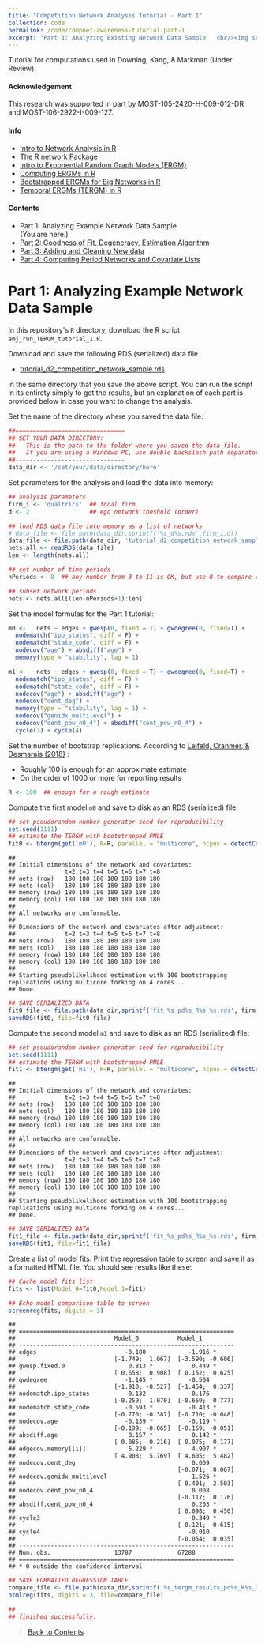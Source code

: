 ```yaml
---
title: "Competition Network Analysis Tutorial - Part 1"
collection: code
permalink: /code/compnet-awareness-tutorial-part-1
excerpt: "Part 1: Analyzing Existing Network Data Sample   <br/><img src='/data/compnet-awareness-tutorial-part-1-thumbnail.png' height='200px' border='2'>"
---
```


Tutorial for computations used in Downing, Kang, & Markman (Under Review).

#### Acknowledgement
This research was supported in part by MOST-105-2420-H-009-012-DR and  MOST-106-2922-I-009-127.

#### Info 
- [Intro to Network Analysis in R](https://statnet.org/trac/raw-attachment/wiki/Resources/introToSNAinR_sunbelt_2012_tutorial.pdf  "link")    
- [The R network Package](https://www.jstatsoft.org/index.php/jss/article/view/v024i02/v24i02.pdf  "download")    
- [Intro to Exponential Random Graph Models (ERGM)](http://ranger.uta.edu/~chqding/cse5301/classPapers/ExponentialRandomGraph.pdf  "link")    
- [Computing ERGMs in R](https://www.jstatsoft.org/index.php/jss/article/view/v024i03/v24i03.pdf  "download")
- [Bootstrapped ERGMs for Big Networks in R](https://arxiv.org/pdf/1708.02598.pdf  "link")
- [Temporal ERGMs (TERGM) in R](https://www.jstatsoft.org/index.php/jss/article/view/v083i06/v83i06.pdf "download")

#### Contents
- Part 1: Analyzing Example Network Data Sample <br>(You are here.)
- [Part 2: Goodness of Fit, Degeneracy, Estimation Algorithm](/code/compnet-awareness-tutorial-part-2  "Part 2")
- [Part 3: Adding and Cleaning New data](/code/compnet-awareness-tutorial-part-3  "Part 3")
- [Part 4: Computing Period Networks and Covariate Lists](/code/compnet-awareness-tutorial-part-4  "Part 4")


# Part 1: Analyzing Example Network Data Sample

In this repository's `R` directory, download the R script `amj_run_TERGM_tutorial_1.R`. 

Download and save the following RDS (serialized) data file     
- [tutorial_d2_competition_network_sample.rds](https://drive.google.com/file/d/1DcpV0tomKyeY4BUsWcBZ1WSOIYOxPYMG/view?usp=sharing "Example Competition Network Sample")

in the same directory that you save the above script. You can run the script in its entirety simply to get the results, but an explanation of each part is provided below in case you want to change the analysis. 

Set the name of the directory where you saved the data file:

```r
##===============================
## SET YOUR DATA DIRECTORY:
##   This is the path to the folder where you saved the data file.
##   If you are using a Windows PC, use double backslash path separators "..\\dir\\subdir\\.."
##-------------------------------
data_dir <- '/set/your/data/directory/here'
```

Set parameters for the analysis and load the data into memory:

```r
## analysis parameters
firm_i <- 'qualtrics'  ## focal firm
d <- 2                 ## ego network theshold (order)

## load RDS data file into memory as a list of networks
# data_file <- file.path(data_dir,sprintf('%s_d%s.rds',firm_i,d))
data_file <- file.path(data_dir, 'tutorial_d2_competition_network_sample.rds')
nets.all <- readRDS(data_file)
len <- length(nets.all)

## set number of time periods
nPeriods <- 8  ## any number from 3 to 11 is OK, but use 8 to compare results with example

## subset network periods
nets <- nets.all[(len-nPeriods+1):len]
```

Set the model formulas for the Part 1 tutorial:

```r
m0 <-   nets ~ edges + gwesp(0, fixed = T) + gwdegree(0, fixed=T) + 
  nodematch("ipo_status", diff = F) + 
  nodematch("state_code", diff = F) + 
  nodecov("age") + absdiff("age") + 
  memory(type = "stability", lag = 1)

m1 <-   nets ~ edges + gwesp(0, fixed = T) + gwdegree(0, fixed=T) + 
  nodematch("ipo_status", diff = F) + 
  nodematch("state_code", diff = F) + 
  nodecov("age") + absdiff("age") + 
  nodecov("cent_deg") +
  memory(type = "stability", lag = 1) + 
  nodecov("genidx_multilevel") + 
  nodecov("cent_pow_n0_4") + absdiff("cent_pow_n0_4") + 
  cycle(3) + cycle(4) 
```

Set the number of bootstrap replications. According to [Leifeld, Cranmer, & Desmarais (2018)](https://www.jstatsoft.org/article/view/v083i06 "Temporal Exponential Random Graph Models with btergm") :
- Roughly 100 is enough for an approximate estimate
- On the order of 1000 or more for reporting results


```r
R <- 100  ## enough for a rough estimate
```

Compute the first model `m0` and save to disk as an RDS (serialized) file:

```r
## set pseudorandom number generator seed for reproducibility
set.seed(1111)
## estimate the TERGM with bootstrapped PMLE
fit0 <- btergm(get('m0'), R=R, parallel = "multicore", ncpus = detectCores())
```

```
## 
## Initial dimensions of the network and covariates:
##              t=2 t=3 t=4 t=5 t=6 t=7 t=8
## nets (row)   180 180 180 180 180 180 180
## nets (col)   180 180 180 180 180 180 180
## memory (row) 180 180 180 180 180 180 180
## memory (col) 180 180 180 180 180 180 180
## 
## All networks are conformable.
## 
## Dimensions of the network and covariates after adjustment:
##              t=2 t=3 t=4 t=5 t=6 t=7 t=8
## nets (row)   180 180 180 180 180 180 180
## nets (col)   180 180 180 180 180 180 180
## memory (row) 180 180 180 180 180 180 180
## memory (col) 180 180 180 180 180 180 180
## 
## Starting pseudolikelihood estimation with 100 bootstrapping replications using multicore forking on 4 cores...
## Done.
```

```r
## SAVE SERIALIZED DATA
fit0_file <- file.path(data_dir,sprintf('fit_%s_pd%s_R%s_%s.rds', firm_i, nPeriods, R, 'm0'))
saveRDS(fit0, file=fit0_file)
```

Compute the second model `m1` and save to disk as an RDS (serialized) file:

```r
## set pseudorandom number generator seed for reproducibility
set.seed(1111)
## estimate the TERGM with bootstrapped PMLE
fit1 <- btergm(get('m1'), R=R, parallel = "multicore", ncpus = detectCores())  
```

```
## 
## Initial dimensions of the network and covariates:
##              t=2 t=3 t=4 t=5 t=6 t=7 t=8
## nets (row)   180 180 180 180 180 180 180
## nets (col)   180 180 180 180 180 180 180
## memory (row) 180 180 180 180 180 180 180
## memory (col) 180 180 180 180 180 180 180
## 
## All networks are conformable.
## 
## Dimensions of the network and covariates after adjustment:
##              t=2 t=3 t=4 t=5 t=6 t=7 t=8
## nets (row)   180 180 180 180 180 180 180
## nets (col)   180 180 180 180 180 180 180
## memory (row) 180 180 180 180 180 180 180
## memory (col) 180 180 180 180 180 180 180
## 
## Starting pseudolikelihood estimation with 100 bootstrapping replications using multicore forking on 4 cores...
## Done.
```

```r
## SAVE SERIALIZED DATA
fit1_file <- file.path(data_dir,sprintf('fit_%s_pd%s_R%s_%s.rds', firm_i, nPeriods, R, 'm1'))
saveRDS(fit1, file=fit1_file)
```

Create a list of model fits. Print the regression table to screen and save it as a formatted HTML file.
You should see results like these:


```r
## Cache model fits list
fits <- list(Model_0=fit0,Model_1=fit1)

## Echo model comparison table to screen
screenreg(fits, digits = 3)
```

```
## 
## =============================================================
##                            Model_0           Model_1         
## -------------------------------------------------------------
## edges                         -0.180            -1.916 *     
##                            [-1.749;  1.067]  [-3.590; -0.606]
## gwesp.fixed.0                  0.813 *           0.449 *     
##                            [ 0.658;  0.908]  [ 0.152;  0.625]
## gwdegree                      -1.145 *          -0.504       
##                            [-1.910; -0.527]  [-1.454;  0.337]
## nodematch.ipo_status           0.132            -0.176       
##                            [-0.259;  1.070]  [-0.659;  0.777]
## nodematch.state_code          -0.593 *          -0.413 *     
##                            [-0.770; -0.387]  [-0.710; -0.048]
## nodecov.age                   -0.139 *          -0.119 *     
##                            [-0.199; -0.065]  [-0.159; -0.051]
## absdiff.age                    0.157 *           0.142 *     
##                            [ 0.085;  0.216]  [ 0.075;  0.177]
## edgecov.memory[[i]]            5.229 *           4.907 *     
##                            [ 4.908;  5.769]  [ 4.605;  5.482]
## nodecov.cent_deg                                 0.009       
##                                              [-0.071;  0.067]
## nodecov.genidx_multilevel                        1.526 *     
##                                              [ 0.401;  2.503]
## nodecov.cent_pow_n0_4                            0.008       
##                                              [-0.117;  0.176]
## absdiff.cent_pow_n0_4                            0.203 *     
##                                              [ 0.098;  0.450]
## cycle3                                           0.349 *     
##                                              [ 0.121;  0.615]
## cycle4                                          -0.010       
##                                              [-0.054;  0.035]
## -------------------------------------------------------------
## Num. obs.                  13787             67288           
## =============================================================
## * 0 outside the confidence interval
```

```r
## SAVE FORMATTED REGRESSION TABLE
compare_file <- file.path(data_dir,sprintf('%s_tergm_results_pd%s_R%s_%s.html', firm_i, nPeriods, R, 'm0-m1'))
htmlreg(fits, digits = 3, file=compare_file)

## 
## finished successfully.
```

> [Back to Contents](#contents  "Back")
